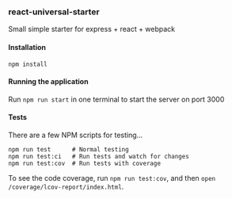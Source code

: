 ### react-universal-starter

Small simple starter for express + react + webpack

#### Installation

```shell
npm install
```

#### Running the application

Run `npm run start` in one terminal to start the server on port 3000
#### Tests
There are a few NPM scripts for testing...

```shell
npm run test      # Normal testing
npm run test:ci   # Run tests and watch for changes
npm run test:cov  # Run tests with coverage
```

To see the code coverage, run `npm run test:cov`, and then `open /coverage/lcov-report/index.html`.
